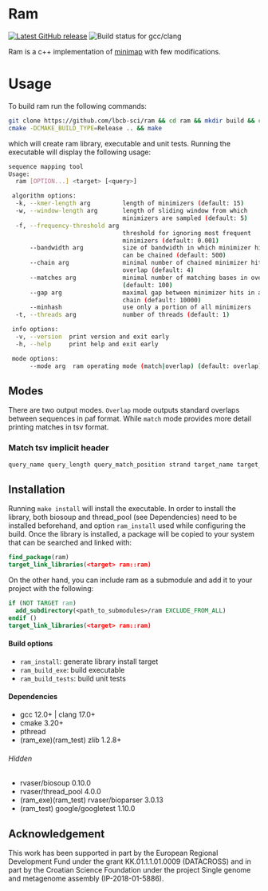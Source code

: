 # Ram

[![Latest GitHub release](https://img.shields.io/github/release/lbcb-sci/ram.svg)](https://github.com/lbcb-sci/ram/releases/latest)
![Build status for gcc/clang](https://github.com/lbcb-sci/ram/actions/workflows/ram.yml/badge.svg)

Ram is a c++ implementation of [minimap](https://github.com/lh3/minimap) with few modifications.

# Usage

To build ram run the following commands:

```bash
git clone https://github.com/lbcb-sci/ram && cd ram && mkdir build && cd build
cmake -DCMAKE_BUILD_TYPE=Release .. && make
```

which will create ram library, executable and unit tests. Running the executable will display the following usage:

```bash
sequence mapping tool
Usage:
  ram [OPTION...] <target> [<query>]

 algorithm options:
  -k, --kmer-length arg         length of minimizers (default: 15)
  -w, --window-length arg       length of sliding window from which 
                                minimizers are sampled (default: 5)
  -f, --frequency-threshold arg
                                threshold for ignoring most frequent 
                                minimizers (default: 0.001)
      --bandwidth arg           size of bandwidth in which minimizer hits 
                                can be chained (default: 500)
      --chain arg               minimal number of chained minimizer hits in 
                                overlap (default: 4)
      --matches arg             minimal number of matching bases in overlap 
                                (default: 100)
      --gap arg                 maximal gap between minimizer hits in a 
                                chain (default: 10000)
      --minhash                 use only a portion of all minimizers
  -t, --threads arg             number of threads (default: 1)

 info options:
  -v, --version  print version and exit early
  -h, --help     print help and exit early

 mode options:
      --mode arg  ram operating mode (match|overlap) (default: overlap)

```

## Modes

There are two output modes. `Overlap` mode outputs standard overlaps between sequences in paf format. While `match` mode provides more detail printing matches in tsv format.

### Match tsv implicit header

```txt
query_name query_length query_match_position strand target_name target_length target_match_position
```

## Installation

Running `make install` will install the executable. In order to install the library, both biosoup and thread_pool (see Dependencies) need to be installed beforehand, and option `ram_install` used while configuring the build. Once the library is installed, a package will be copied to your system that can be searched and linked with:

```cmake
find_package(ram)
target_link_libraries(<target> ram::ram)
```

On the other hand, you can include ram as a submodule and add it to your project with the following:

```cmake
if (NOT TARGET ram)
  add_subdirectory(<path_to_submodules>/ram EXCLUDE_FROM_ALL)
endif ()
target_link_libraries(<target> ram::ram)
```

#### Build options

- `ram_install`: generate library install target
- `ram_build_exe`: build executable
- `ram_build_tests`: build unit tests

#### Dependencies

- gcc 12.0+ | clang 17.0+
- cmake 3.20+
- pthread
- (ram_exe)(ram_test) zlib 1.2.8+

###### Hidden

- rvaser/biosoup 0.10.0
- rvaser/thread_pool 4.0.0
- (ram_exe)(ram_test) rvaser/bioparser 3.0.13
- (ram_test) google/googletest 1.10.0

## Acknowledgement

This work has been supported in part by the European Regional Development Fund under the grant KK.01.1.1.01.0009 (DATACROSS) and in part by the Croatian Science Foundation under the project Single genome and metagenome assembly (IP-2018-01-5886).
